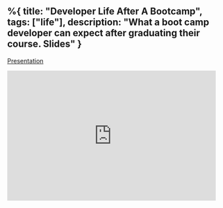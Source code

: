 %{
  title: "Developer Life After A Bootcamp",
  tags: ["life"],
  description: "What a boot camp developer can expect after graduating their course. Slides"
}
---

[Presentation](https://docs.google.com/presentation/d/1UK91lesVdxyekFZOMWrd1_oxJj7tGURZcnmNuk3Qjd0/edit?usp=sharing)

<iframe src="https://docs.google.com/presentation/d/e/2PACX-1vRooaUphFuVbw288iqfBNiH5nwsbAZlTDvYRU7jSINQkLiWcEvqoCnfp4EDMSQPtYoqDTohcpKQQRiF/embed?start=false&loop=false&delayms=3000" frameborder="0" width="480" height="299" allowfullscreen="true" mozallowfullscreen="true" webkitallowfullscreen="true"></iframe>
